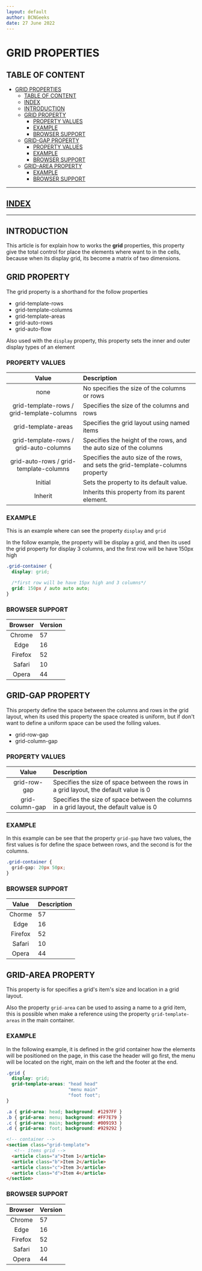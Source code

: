```yaml
---
layout: default
author: BCNGeeks
date: 27 June 2022
---
```


# GRID PROPERTIES

## TABLE OF CONTENT

- [GRID PROPERTIES](#grid-properties)
  - [TABLE OF CONTENT](#table-of-content)
  - [INDEX](#index)
  - [INTRODUCTION](#introduction)
  - [GRID PROPERTY](#grid-property)
    - [PROPERTY VALUES](#property-values)
    - [EXAMPLE](#example)
    - [BROWSER SUPPORT](#browser-support)
  - [GRID-GAP PROPERTY](#grid-gap-property)
    - [PROPERTY VALUES](#property-values-1)
    - [EXAMPLE](#example-1)
    - [BROWSER SUPPORT](#browser-support-1)
  - [GRID-AREA PROPERTY](#grid-area-property)
    - [EXAMPLE](#example-2)
    - [BROWSER SUPPORT](#browser-support-2)

---

## [INDEX](./index.md)

---

## INTRODUCTION

This article is for explain how to works the **grid** properties, this property give the total control for place the elements where want to in the cells, because when its display grid, its become a matrix of two dimensions.

## GRID PROPERTY

The grid property is a shorthand for the follow properties

- grid-template-rows
- grid-template-columns
- grid-template-areas
- grid-auto-rows
- grid-auto-flow

Also used with the `display` property, this property sets the inner and outer display types of an element

### PROPERTY VALUES

|                         Value                         | Description                                                                      |
| :---------------------------------------------------: | :------------------------------------------------------------------------------- |
|                         none                          | No specifies the size of the columns or rows                                     |
|      grid-template-rows / grid-template-columns       | Specifies the size of the columns and rows                                       |
|                  grid-template-areas                  | Specifies the grid layout using named items                                      |
|        grid-template-rows / grid-auto-columns         | Specifies the height of the rows, and the auto size of the columns               |
|        grid-auto-rows / grid-template-columns         | Specifies the auto size of the rows, and sets the grid-template-columns property |
|                        Initial                        | Sets the property to its default value.                                          |
|                        Inherit                        | Inherits this property from its parent element.                                  |

### EXAMPLE

This is an example where can see the property `display`  and `grid`

In the follow example, the property will be display a grid, and then its used the grid property for display 3 columns, and the first row will be have 150px high

```CSS
.grid-container {
  display: grid;

  /*first row will be have 15px high and 3 columns*/
  grid: 150px / auto auto auto;
}
```

### BROWSER SUPPORT

| Browser | Version |
| :-----: | :------ |
| Chrome  | 57      |
|  Edge   | 16      |
| Firefox | 52      |
| Safari  | 10      |
|  Opera  | 44      |

## GRID-GAP PROPERTY

This property define the space between the columns and rows in the grid layout, when its used this property the space created is uniform, but if don't want to define a uniform space can be used the folling values.

- grid-row-gap
- grid-column-gap

### PROPERTY VALUES

|      Value      | Description                                                                              |
| :-------------: | :--------------------------------------------------------------------------------------- |
|  grid-row-gap   | Specifies the size of space between the rows in a grid layout, the default value is 0    |
| grid-column-gap | Specifies the size of space between the columns in a grid layout, the default value is 0 |

### EXAMPLE

In this example can be see that the property `grid-gap` have two values, the first values is for define the space between rows, and the second is for the columns.

```CSS
.grid-container {
  grid-gap: 20px 50px;
}
```

### BROWSER SUPPORT

|  Value  | Description |
| :-----: | :---------- |
| Chorme  | 57          |
|  Edge   | 16          |
| Firefox | 52          |
| Safari  | 10          |
|  Opera  | 44          |

## GRID-AREA PROPERTY

This property is for specifies a grid's item's size and location in a grid layout.

Also the property `grid-area` can be used to assing a name to a grid item, this is possible when make a reference using the property `grid-template-areas` in the main container.

### EXAMPLE

In the following example, it is defined in the grid container how the elements will be positioned on the page, in this case the header will go first, the menu will be located on the right, main on the left and the footer at the end.

```CSS
.grid {
  display: grid;
  grid-template-areas: "head head"
                       "menu main"
                       "foot foot";
}

.a { grid-area: head; background: #1297FF }
.b { grid-area: menu; background: #FF7E79 }
.c { grid-area: main; background: #009193 }
.d { grid-area: foot; background: #929292 }
```

```HTML
<!-- container -->
<section class="grid-template">
   <!-- ítems grid -->
  <article class="a">Item 1</article>
  <article class="b">Item 2</article>
  <article class="c">Item 3</article>
  <article class="d">Item 4</article>
</section>
```

### BROWSER SUPPORT

| Browser | Version |
| :-----: | :------ |
| Chrome  | 57      |
|  Edge   | 16      |
| Firefox | 52      |
| Safari  | 10      |
|  Opera  | 44      |
